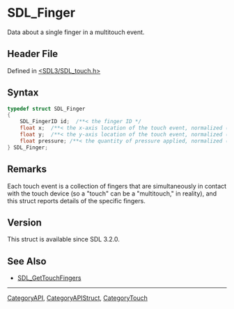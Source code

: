 # SDL_Finger

Data about a single finger in a multitouch event.

## Header File

Defined in [<SDL3/SDL_touch.h>](https://github.com/libsdl-org/SDL/blob/main/include/SDL3/SDL_touch.h)

## Syntax

```c
typedef struct SDL_Finger
{
    SDL_FingerID id;  /**< the finger ID */
    float x;  /**< the x-axis location of the touch event, normalized (0...1) */
    float y;  /**< the y-axis location of the touch event, normalized (0...1) */
    float pressure; /**< the quantity of pressure applied, normalized (0...1) */
} SDL_Finger;
```

## Remarks

Each touch event is a collection of fingers that are simultaneously in
contact with the touch device (so a "touch" can be a "multitouch," in
reality), and this struct reports details of the specific fingers.

## Version

This struct is available since SDL 3.2.0.

## See Also

- [SDL_GetTouchFingers](SDL_GetTouchFingers)

----
[CategoryAPI](CategoryAPI), [CategoryAPIStruct](CategoryAPIStruct), [CategoryTouch](CategoryTouch)

